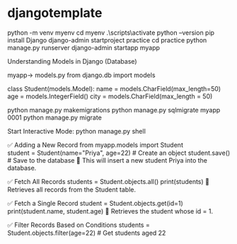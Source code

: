 # djangotemplate

python -m venv myenv
cd myenv
.\scripts\activate
python –version
pip install Django
django-admin startproject practice
cd practice
python manage.py runserver
django-admin startapp myapp


Understanding Models in Django (Database)

myapp→ models.py
from django.db import models


class Student(models.Model):
   name = models.CharField(max_length=50)
   age = models.IntegerField()
   city = models.CharField(max_length = 50)

python manage.py makemigrations
python manage.py sqlmigrate myapp 0001
python manage.py migrate

Start Interactive Mode: python manage.py shell

✅ Adding a New Record
from myapp.models import Student  
student = Student(name="Priya", age=22)  # Create an object
student.save()  # Save to the database
📌 This will insert a new student Priya into the database.


✅ Fetch All Records
students = Student.objects.all()
print(students)
📌 Retrieves all records from the Student table.


✅ Fetch a Single Record
student = Student.objects.get(id=1)
print(student.name, student.age)
📌 Retrieves the student whose id = 1.

✅ Filter Records Based on Conditions
students = Student.objects.filter(age=22)  # Get students aged 22
